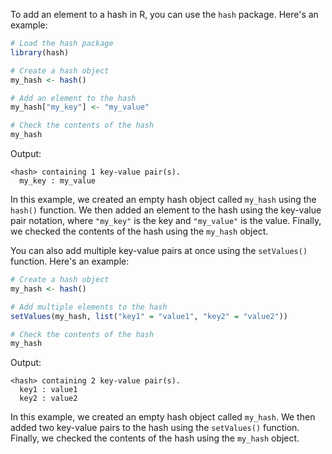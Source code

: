 To add an element to a hash in R, you can use the `hash` package. Here's an example:

```R
# Load the hash package
library(hash)

# Create a hash object
my_hash <- hash()

# Add an element to the hash
my_hash["my_key"] <- "my_value"

# Check the contents of the hash
my_hash
```

Output:

```
<hash> containing 1 key-value pair(s).
  my_key : my_value
```

In this example, we created an empty hash object called `my_hash` using the `hash()` function. We then added an element to the hash using the key-value pair notation, where `"my_key"` is the key and `"my_value"` is the value. Finally, we checked the contents of the hash using the `my_hash` object.

You can also add multiple key-value pairs at once using the `setValues()` function. Here's an example:

```R
# Create a hash object
my_hash <- hash()

# Add multiple elements to the hash
setValues(my_hash, list("key1" = "value1", "key2" = "value2"))

# Check the contents of the hash
my_hash
```

Output:

```
<hash> containing 2 key-value pair(s).
  key1 : value1
  key2 : value2
```

In this example, we created an empty hash object called `my_hash`. We then added two key-value pairs to the hash using the `setValues()` function. Finally, we checked the contents of the hash using the `my_hash` object.